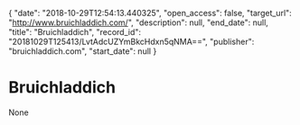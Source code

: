 {
  "date": "2018-10-29T12:54:13.440325", 
  "open_access": false, 
  "target_url": "http://www.bruichladdich.com/", 
  "description": null, 
  "end_date": null, 
  "title": "Bruichladdich", 
  "record_id": "20181029T125413/LvtAdcUZYmBkcHdxn5qNMA==", 
  "publisher": "bruichladdich.com", 
  "start_date": null
}

# Bruichladdich

None
